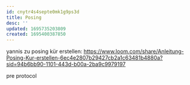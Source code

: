 ```yaml
---
id: cnytr4s4septe0mk1g9ps3d
title: Posing
desc: ''
updated: 1695735203809
created: 1695400387850
---
```


yannis zu posing kür erstellen:
https://www.loom.com/share/Anleitung-Posing-Kur-erstellen-6ec4e2807b29427cb2a1c63481b4880a?sid=94b6bb90-1101-443d-b00a-2ba9c9979197

pre protocol


